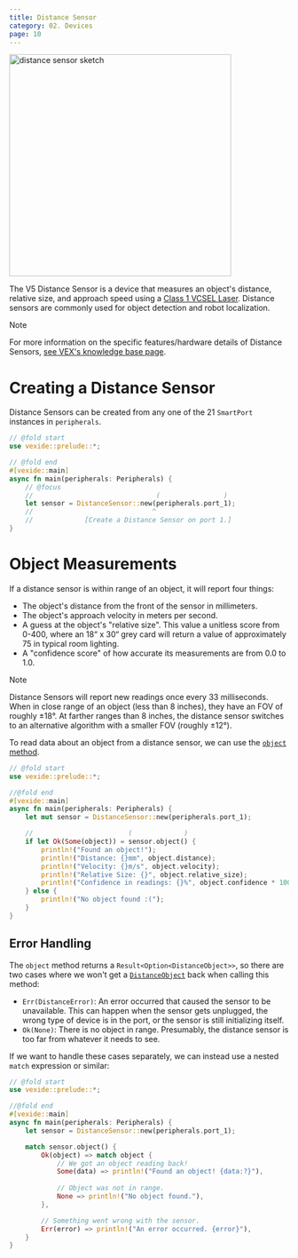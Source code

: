 ```yaml
---
title: Distance Sensor
category: 02. Devices
page: 10
---
```


<img width="400" alt="distance sensor sketch" align="center" src="/docs/distance-sensor.svg" />

The V5 Distance Sensor is a device that measures an object's distance, relative size, and approach speed using a [Class 1 VCSEL Laser](https://en.wikipedia.org/wiki/Vertical-cavity_surface-emitting_laser). Distance sensors are commonly used for object detection and robot localization.

> [!NOTE]
> For more information on the specific features/hardware details of Distance Sensors, [see VEX's knowledge base page](https://kb.vex.com/hc/en-us/articles/360050696511-Using-the-Distance-Sensor-with-VEX-V5).

# Creating a Distance Sensor

Distance Sensors can be created from any one of the 21 `SmartPort` instances in `peripherals`.

```rs
// @fold start
use vexide::prelude::*;

// @fold end
#[vexide::main]
async fn main(peripherals: Peripherals) {
    // @focus
    //                               (                )
    let sensor = DistanceSensor::new(peripherals.port_1);
    //                              ^
    //             [Create a Distance Sensor on port 1.]
}
```

# Object Measurements

If a distance sensor is within range of an object, it will report four things:
- The object's distance from the front of the sensor in millimeters.
- The object's approach velocity in meters per second.
- A guess at the object's "relative size". This value a unitless score from 0-400, where an 18“ x 30“ grey card will return a value of approximately 75 in typical room lighting.
- A "confidence score" of how accurate its measurements are from 0.0 to 1.0.

> [!NOTE]
> Distance Sensors will report new readings once every 33 milliseconds. When in close range of an object (less than 8 inches), they have an FOV of roughly ±18°. At farther ranges than 8 inches, the distance sensor switches to an alternative algorithm with a smaller FOV (roughly ±12°).

To read data about an object from a distance sensor, we can use the [`object` method](https://docs.rs/vexide/latest/vexide/devices/smart/distance/struct.DistanceSensor.html#method.object).

```rs
// @fold start
use vexide::prelude::*;

//@fold end
#[vexide::main]
async fn main(peripherals: Peripherals) {
    let mut sensor = DistanceSensor::new(peripherals.port_1);

    //                        (             )
    if let Ok(Some(object)) = sensor.object() {
        println!("Found an object!");
        println!("Distance: {}mm", object.distance);
        println!("Velocity: {}m/s", object.velocity);
        println!("Relative Size: {}", object.relative_size);
        println!("Confidence in readings: {}%", object.confidence * 100.0);
    } else {
        println!("No object found :(");
    }
}
```

## Error Handling

The `object` method returns a `Result<Option<DistanceObject>>`, so there are two cases where we won't get a [`DistanceObject`](https://docs.rs/vexide/latest/vexide/devices/smart/distance/struct.DistanceObject.html) back when calling this method:
- `Err(DistanceError)`: An error occurred that caused the sensor to be unavailable. This can happen when the sensor gets unplugged, the wrong type of device is in the port, or the sensor is still initializing itself.
- `Ok(None)`: There is no object in range. Presumably, the distance sensor is too far from whatever it needs to see.

If we want to handle these cases separately, we can instead use a nested `match` expression or similar:

```rs
// @fold start
use vexide::prelude::*;

//@fold end
#[vexide::main]
async fn main(peripherals: Peripherals) {
    let sensor = DistanceSensor::new(peripherals.port_1);

    match sensor.object() {
        Ok(object) => match object {
            // We got an object reading back!
            Some(data) => println!("Found an object! {data:?}"),
            
            // Object was not in range.
            None => println!("No object found."),
        },

        // Something went wrong with the sensor.
        Err(error) => println!("An error occurred. {error}"),
    }
}
```